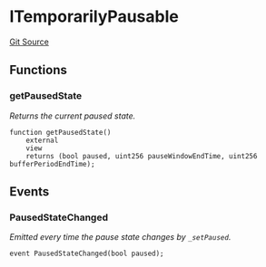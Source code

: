 # ITemporarilyPausable
[Git Source](https://github.com/Increment-Finance/peripheral-contracts/blob/45559668fd9e29384d52be9948eb4e35f7e92b00/contracts/interfaces/balancer/IVault.sol)


## Functions
### getPausedState

*Returns the current paused state.*


```solidity
function getPausedState()
    external
    view
    returns (bool paused, uint256 pauseWindowEndTime, uint256 bufferPeriodEndTime);
```

## Events
### PausedStateChanged
*Emitted every time the pause state changes by `_setPaused`.*


```solidity
event PausedStateChanged(bool paused);
```

